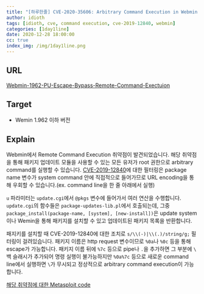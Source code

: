 ```yaml
---
title: "[하루한줄] CVE-2020-35606: Arbitrary Command Execution in Webmin"
author: idioth
tags: [idioth, cve, command execution, cve-2019-12840, webmin]
categories: [1day1line]
date: 2020-12-28 18:00:00
cc: true
index_img: /img/1day1line.png
---
```


## URL 

[Webmin-1962-PU-Escape-Bypass-Remote-Command-Exectuion](https://www.pentest.com.tr/exploits/Webmin-1962-PU-Escape-Bypass-Remote-Command-Execution.html)



## Target

- Wemin 1.962 이하 버전



## Explain

Webmin에서 Remote Command Execution 취약점이 발견되었습니다. 해당 취약점을 통해 패키지 업데이트 모듈을 사용할 수 있는 모든 유저가 root 권한으로 arbitrary command를 실행할 수 있습니다. [CVE-2019-12840](https://cve.mitre.org/cgi-bin/cvename.cgi?name=CVE-2019-12840)에 대한 필터링은 package name 변수가 system command 안에 직접적으로 들어가므로 URL encoding을 통해 우회할 수 있습니다.(ex. command line을 한 줄 아래에서 실행)

`u` 파라미터는 `update.cgi`에서 `@pkgs` 변수에 들어가서 여러 연산을 수행합니다. `update.cgi`의 함수들은 `package-updates-lib.pl`에서 호출되는데, 그중 `package_install(package-name, [system], [new-install])`은 update system이나 Wemin을 통해 패키지를 설치할 수 있고 업데이트된 패키지 목록을 반환합니다.

패지키를 설치할 때 CVE-2019-12840에 대한 조치로 `s/\\(-)|\\(.)/string/g;` 필터링이 걸려있습니다. 패키지 이름은 http request 변수이므로 `%0a`나 `%0c` 등을 통해 escape가 가능합니다. 패키지 이름 뒤에 `%7c` 등으로 pipe나 `.`을 추가하면 그 부분에 `\` 백 슬래시가 추가되어 명령 실행이 불가능하지만 `%0a%7c` 등으로 새로운 command line에서 실행하면 `\`가 무시되고 정상적으로 arbitrary command execution이 가능합니다.

[해당 취약점에 대한 Metasploit code](https://pentest.com.tr/blog/webmin_pu_escape_bypass_rce.rb)

